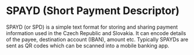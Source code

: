# SPAYD (Short Payment Descriptor)

SPAYD (or SPD) is a simple text format for storing and sharing payment
information used in the Czech Republic and Slovakia. It can encode details of
the payee, destination account (IBAN), amount etc. Typically SPAYDs are sent as
QR codes which can be scanned into a mobile banking app.

